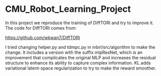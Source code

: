 # CMU_Robot_Learning_Project

In this project we reproduce the training of DiffTORI and try to improve it.
The code for DiffTORI comes from:

https://github.com/wkwan7/DiffTORI

I tried changing helper.py and tdmpc.py in mbrl/src/algorithm to make the change.
It includes a version with the suffix mlpResNet, which is an improvement that complicates the original MLP and increases the residual structure to enhance its ability to capture complex information.
KL adds variational latent-space regularization to try to make the reward smoother.
